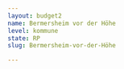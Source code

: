 ```yaml
---
layout: budget2
name: Bermersheim vor der Höhe
level: kommune
state: RP
slug: Bermersheim-vor-der-Höhe

---
```



